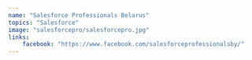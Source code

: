 ```yaml
---
name: "Salesforce Professionals Belarus"
topics: "Salesforce"
image: "salesforcepro/salesforcepro.jpg"
links: 
    facebook: "https://www.facebook.com/salesforceprofessionalsby/"
---
```

